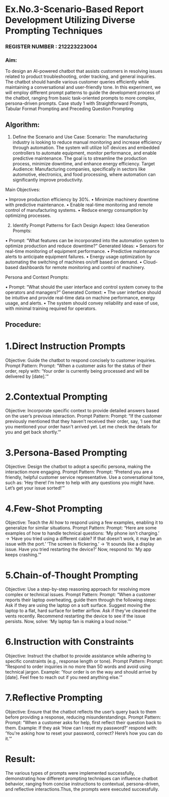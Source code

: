 # Ex.No.3-Scenario-Based Report Development Utilizing Diverse Prompting Techniques
                                                                           
### REGISTER NUMBER : 212223223004
### Aim: 
To design an AI-powered chatbot that assists customers in resolving issues related to product troubleshooting, order tracking, and general inquiries. The chatbot should handle various customer queries efficiently while maintaining a conversational and user-friendly tone. In this experiment, we will employ different prompt patterns to guide the development process of the chatbot, ranging from basic task-oriented prompts to more complex, persona-driven prompts. Case study 1 with Straightforward Prompts, Tabular Format Prompting and Preceding Question Prompting  


## Algorithm:
1.	Define the Scenario and Use Case:
Scenario:
The manufacturing industry is looking to reduce manual monitoring and increase efficiency through automation. The system will utilize IoT devices and embedded controllers to automate equipment, monitor performance, and enable predictive maintenance. The goal is to streamline the production process, minimize downtime, and enhance energy efficiency.
Target Audience:
Manufacturing companies, specifically in sectors like automotive, electronics, and food processing, where automation can significantly improve productivity.

Main Objectives:

•	Improve production efficiency by 30%.
•	Minimize machinery downtime with predictive maintenance.
•	Enable real-time monitoring and remote control of manufacturing systems.
•	Reduce energy consumption by optimizing processes.
 
2.	Identify Prompt Patterns for Each Design Aspect:
Idea Generation Prompts:

•	Prompt: “What features can be incorporated into the automation system to optimize production and reduce downtime?” Generated Ideas:
•	Sensors for real-time monitoring of equipment performance.
•	Predictive maintenance alerts to anticipate equipment failures.
•	Energy usage optimization by automating the switching of machines on/off based on demand.
•	Cloud-based dashboards for remote monitoring and control of machinery.

Persona and Context Prompts:

•	Prompt: “What should the user interface and control system convey to the operators and managers?” Generated Context:
•	The user interface should be intuitive and provide real-time data on machine performance, energy usage, and alerts.
•	The system should convey reliability and ease of use, with minimal training required for operators.

## Procedure:
# 1.Direct Instruction Prompts
Objective: Guide the chatbot to respond concisely to customer inquiries. Prompt Pattern: Prompt: “When a customer asks for the status of their order, reply with: ‘Your order is currently being processed and will be delivered by [date].’”
# 2.Contextual Prompting
Objective: Incorporate specific context to provide detailed answers based on the user’s previous interaction. Prompt Pattern: Prompt: “If the customer previously mentioned that they haven’t received their order, say, ‘I see that you mentioned your order hasn't arrived yet. Let me check the details for you and get back shortly.’”
# 3.Persona-Based Prompting
Objective: Design the chatbot to adopt a specific persona, making the interaction more engaging. Prompt Pattern: Prompt: “Pretend you are a friendly, helpful customer service representative. Use a conversational tone, such as: ‘Hey there! I’m here to help with any questions you might have. Let’s get your issue sorted!’”
# 4.Few-Shot Prompting
Objective: Teach the AI how to respond using a few examples, enabling it to generalize for similar situations. Prompt Pattern: Prompt: “Here are some examples of how to handle technical questions: ‘My phone isn't charging.’ → ‘Have you tried using a different cable? If that doesn’t work, it may be an issue with the port.’ ‘The screen is flickering.’ → ‘It sounds like a display issue. Have you tried restarting the device?’ Now, respond to: ‘My app keeps crashing.’”
# 5.Chain-of-Thought Prompting
Objective: Use a step-by-step reasoning approach for resolving more complex or technical issues. Prompt Pattern: Prompt: “When a customer reports their laptop overheating, guide them through the following steps: Ask if they are using the laptop on a soft surface. Suggest moving the laptop to a flat, hard surface for better airflow. Ask if they’ve cleaned the vents recently. Recommend restarting the device to see if the issue persists. Now, solve: ‘My laptop fan is making a loud noise.’”
# 6.Instruction with Constraints
Objective: Instruct the chatbot to provide assistance while adhering to specific constraints (e.g., response length or tone). Prompt Pattern: Prompt: “Respond to order inquiries in no more than 50 words and avoid using technical jargon. Example: ‘Your order is on the way and should arrive by [date]. Feel free to reach out if you need anything else.’”
# 7.Reflective Prompting
Objective: Ensure that the chatbot reflects the user’s query back to them before providing a response, reducing misunderstandings. Prompt Pattern: Prompt: “When a customer asks for help, first reflect their question back to them. Example: If they ask ‘How can I reset my password?’ respond with: ‘You're asking how to reset your password, correct? Here’s how you can do it.’”


# Result: 
The various types of prompts were implemented successfully, demonstrating how different prompting techniques can influence chatbot behavior, ranging from concise instructions to contextual, persona-driven, and reflective interactions.Thus, the prompts were executed successfully.

